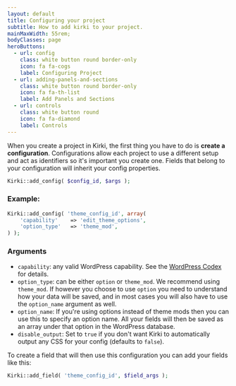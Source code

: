 ```yaml
---
layout: default
title: Configuring your project
subtitle: How to add kirki to your project.
mainMaxWidth: 55rem;
bodyClasses: page
heroButtons:
  - url: config
    class: white button round border-only
    icon: fa fa-cogs
    label: Configuring Project
  - url: adding-panels-and-sections
    class: white button round border-only
    icon: fa fa-th-list
    label: Add Panels and Sections
  - url: controls
    class: white button round
    icon: fa fa-diamond
    label: Controls
---
```


When you create a project in Kirki, the first thing you have to do is **create a configuration**. Configurations allow each project to use a different setup and act as identifiers so it's important you create one. Fields that belong to your configuration will inherit your config properties.

```php
Kirki::add_config( $config_id, $args );
```

### Example:

```php
Kirki::add_config( 'theme_config_id', array(
	'capability'    => 'edit_theme_options',
	'option_type'   => 'theme_mod',
) );
```


### Arguments

* `capability`: any valid WordPress capability. See the [WordPress Codex](https://codex.wordpress.org/Roles_and_Capabilities) for details.
* `option_type`: can be either `option` or `theme_mod`. We recommend using `theme_mod`. If however you choose to use `option` you need to understand how your data will be saved, and in most cases you will also have to use the `option_name` argument as well.
* `option_name`: If you're using options instead of theme mods then you can use this to specify an option name. All your fields will then be saved as an array under that option in the WordPress database.
* `disable_output`: Set to `true` if you don't want Kirki to automatically output any CSS for your config (defaults to `false`).

To create a field that will then use this configuration you can add your fields like this:
```php
Kirki::add_field( 'theme_config_id', $field_args );
```
